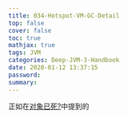 ```yaml
---
title: 034-Hotspot-VM-GC-Detail
top: false
cover: false
toc: true
mathjax: true
tags: JVM
categories: Deep-JVM-3-Handbook
date: 2020-01-12 13:37:15
password:
summary:
---
```


正如在[对象已死?](../032-Object-Is-Alive.md)中提到的

